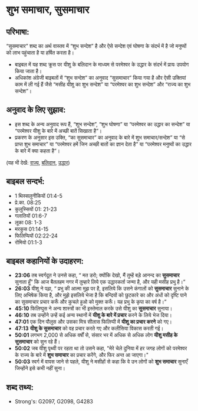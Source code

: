 # शुभ समाचार, सुसमाचार #

## परिभाषा: ##

“सुसमाचार” शब्द का अर्थ वास्तव में “शुभ सन्देश” है और ऐसे सन्देश एवं घोषणा के संदर्भ में है जो मनुष्यों को लाभ पहुंचाता है या हर्षित करता है।

* बाइबल में यह शब्द क्रूस पर यीशु के बलिदान के माध्यम से परमेश्वर के उद्धार के संदर्भ में प्रायः उपयोग किया जाता है।
* अधिकांश अंग्रेजी बाइबलों में  “शुभ सन्देश” का अनुवाद “सुसमाचार” किया गया है और ऐसी उक्तियां काम में ली गई हैं जैसे “मसीह यीशु का शुभ सन्देश” या “परमेश्वर का शुभ सन्देश” और “राज्य का शुभ सन्देश”।

## अनुवाद के लिए सुझाव: ##

* इस शब्द के अन्य अनुवाद रूप हैं, “शुभ सन्देश”, “शुभ घोषणा” या “परमेश्वर का उद्धार का सन्देश” या “परमेश्वर यीशु के बारे में अच्छी बातें सिखाता है”।
* प्रकरण के अनुसार इस उक्ति, “का सुसमाचार” का अनुवाद के बारे में शुभ समाचार/सन्देश” या “से प्राप्त शुभ समाचार” या “परमेश्वर हमें जिन अच्छी बातों का ज्ञान देता है” या “परमेश्वर मनुष्यों का उद्धार के बारे में क्या कहता है”।

(यह भी देखें: [राज्य](../kingdom.md), [बलिदान](../sacrifice.md), [उद्धार](../salvation.md))

## बाइबल सन्दर्भ: ##

* 1 थिस्सलुनीकियों 01:4-5
* प्रे.का. 08:25
* कुलुस्सियों 01: 21-23
* गलातियों 01:6-7
* लूका 08: 1-3
* मरकुस 01:14-15
* फिलिप्पियों 02:22-24
* रोमियो 01:1-3

## बाइबल कहानियों के उदाहरण: ##

* __23:06__ तब स्वर्गदूत ने उनसे कहा, “ मत डरो; क्योंकि देखो, मैं तुम्हें बड़े आनन्द का __सुसमाचार__ सुनाता हूँ” कि आज बैतलहम नगर में तुम्हारे लिये एक उद्धारकर्ता जन्मा है, और यही मसीह प्रभु है।”
* __26:03__ यीशु ने पढ़ा, “ प्रभु की आत्मा मुझ पर है, इसलिये कि उसने कंगालों को __सुसमाचार__ सुनाने के लिए अभिषेक किया है, और मुझे इसलिये भेजा है कि बन्दियों को छुटकारे का और अंधों को दृष्टि पाने का सुसमाचार प्रचार करूँ और कुचले हुओ को मुक्त करूँ। यह प्रभु के कृपा का वर्ष है।”
* __45:10__ फिलिप्पुस ने अन्य शास्त्रों का भी इस्तेमाल करके उसे यीशु का __सुसमाचार__ सुनाया।
* __46:10__ तब उन्होंने उन्हें कई अन्य स्थानों में __यीशु के बारे में प्रचार__ करने के लिये भेज दिया।
* __47:01__ एक दिन पौलुस और उसका मित्र सीलास फिलिप्पी में __यीशु का प्रचार करने__ को गए।
* __47:13__ __यीशु के सुसमाचार__ को वह प्रचार करते गए और कलीसिया विकास करती गई।
* __50:01__ लगभग 2,000 से अधिक वर्षों से, संसार भर में अधिक से अधिक लोग __यीशु मसीह के सुसमाचार__ को सुन रहे हैं।
* __50:02__ जब यीशु पृथ्वी पर रहता था तो उसने कहा, "मेरे चेले दुनिया में हर जगह लोगों को परमेश्वर के राज्य के बारे में __शुभ समाचार__ का प्रचार करेंगे, और फिर अन्त आ जाएगा।"
* __50:03__ स्वर्ग में वापस जाने से पहले, यीशु ने मसीहों से कहा कि वे उन लोगों को __शुभ समाचार__ सुनाएँ जिन्होंने इसे कभी नहीं सुना।

## शब्द तथ्य: ##

* Strong's: G2097, G2098, G4283
